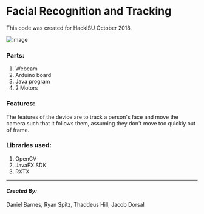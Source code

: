 # Facial Recognition and Tracking

This code was created for HackISU October 2018.

![image](https://user-images.githubusercontent.com/31489642/47264432-ed10e080-d4dc-11e8-971d-79e9f892a593.png)

### Parts:
1. Webcam
2. Arduino board
3. Java program
4. 2 Motors

### Features:
The features of the device are to track a person's face and move the camera such that it follows them, assuming they don't move too quickly out of frame.

### Libraries used:
1. OpenCV
2. JavaFX SDK
3. RXTX

-------------------------------------------------------------------------------------------------------
#### *Created By:*
Daniel Barnes,
Ryan Spitz,
Thaddeus Hill,
Jacob Dorsal

